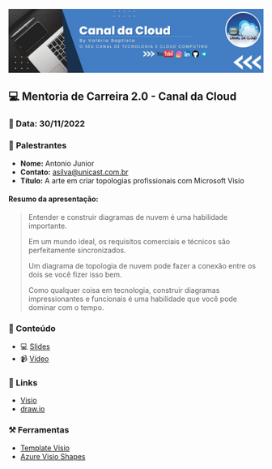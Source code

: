 <p align="center">
<img src="assets/images/ccloud.jpg">
</p>

## 💻 **Mentoria de Carreira 2.0 - Canal da Cloud**
### 📅 Data: 30/11/2022

### 🎤 **Palestrantes**

- **Nome:** Antonio Junior
- **Contato:** asilva@unicast.com.br
- **Título:** A arte em criar topologias profissionais com Microsoft Visio

#### **Resumo da apresentação:** 

> Entender e construir diagramas de nuvem é uma habilidade importante.
>
> Em um mundo ideal, os requisitos comerciais e técnicos são perfeitamente sincronizados.
>
> Um diagrama de topologia de nuvem pode fazer a conexão entre os dois se você fizer isso bem.
>
> Como qualquer coisa em tecnologia, construir diagramas impressionantes e funcionais é uma habilidade que você pode dominar com o tempo. 


### 💬 Conteúdo

- 💻 [Slides](/A%20arte%20em%20criar%20topologias%20profissionais%20com%20Microsoft%20Visio/A%20arte%20em%20criar%20topologias%20profissionais%20com%20Microsoft%20Visio.pdf) 
- 📹 [Vídeo](https://www.youtube.com/watch?v=4qfVLyuKNe0)

### 🔗 Links

- [Visio](https://www.microsoft.com/pt-br/microsoft-365/visio/flowchart-software)
- [draw.io](https://www.draw.io/)

### ⚒️ Ferramentas

- [Template Visio](/A%20arte%20em%20criar%20topologias%20profissionais%20com%20Microsoft%20Visio/samples/Hands-on%20-%20Microsoft%20Visio.vsdx)
- [Azure Visio Shapes](A%20arte%20em%20criar%20topologias%20profissionais%20com%20Microsoft%20Visio/samples/Azure_Viso_Shapes)
